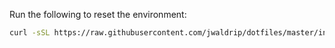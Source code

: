 Run the following to reset the environment:

```sh
curl -sSL https://raw.githubusercontent.com/jwaldrip/dotfiles/master/init | sh
```
